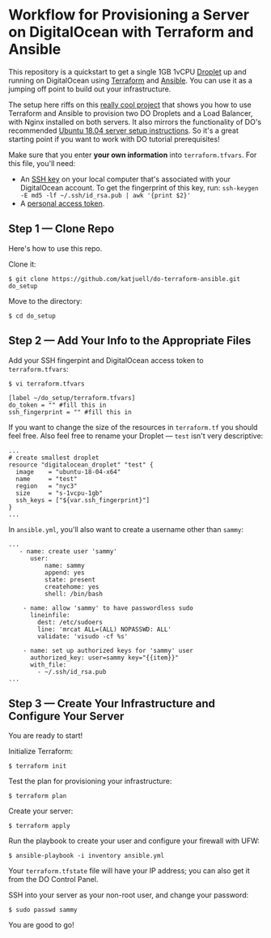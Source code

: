 # Workflow for Provisioning a Server on DigitalOcean with Terraform and Ansible

This repository is a quickstart to get a single 1GB 1vCPU [Droplet](https://www.digitalocean.com/pricing/) up and running on DigitalOcean using [Terraform](https://www.terraform.io/) and [Ansible](https://www.ansible.com/). You can use it as a jumping off point to build out your infrastructure.

The setup here riffs on this [really cool project](https://github.com/do-community/terraform-ansible-demo) that shows you how to use Terraform and Ansible to provision two DO Droplets and a Load Balancer, with Nginx installed on both servers. It also mirrors the functionality of DO's recommended [Ubuntu 18.04 server setup instructions](https://www.digitalocean.com/community/tutorials/initial-server-setup-with-ubuntu-18-04). So it's a great starting point if you want to work with DO tutorial prerequisites! 

Make sure that you enter **your own information** into `terraform.tfvars`. For this file, you'll need:
- An [SSH key](https://www.digitalocean.com/docs/droplets/how-to/add-ssh-keys/) on your local computer that's associated with your DigitalOcean account. To get the fingerprint of this key, run: `ssh-keygen -E md5 -lf ~/.ssh/id_rsa.pub | awk '{print $2}'`
- A [personal access token](https://www.digitalocean.com/docs/api/create-personal-access-token/).

## Step 1 — Clone Repo

Here's how to use this repo.

Clone it:

```command
$ git clone https://github.com/katjuell/do-terraform-ansible.git do_setup
```
Move to the directory:

```command
$ cd do_setup
```

## Step 2 — Add Your Info to the Appropriate Files

Add your SSH fingerpint and DigitalOcean access token to `terraform.tfvars`:

```command
$ vi terraform.tfvars
```
```
[label ~/do_setup/terraform.tfvars]
do_token = "" #fill this in
ssh_fingerprint = "" #fill this in
```
If you want to change the size of the resources in `terraform.tf` you should feel free. Also feel free to rename your Droplet — `test` isn't very descriptive:

```
...
# create smallest droplet
resource "digitalocean_droplet" "test" {
  image    = "ubuntu-18-04-x64"
  name     = "test"
  region   = "nyc3"
  size     = "s-1vcpu-1gb"
  ssh_keys = ["${var.ssh_fingerprint}"]
}
...
```
In `ansible.yml`, you'll also want to create a username other than `sammy`:

```
...
   - name: create user 'sammy'
      user: 
          name: sammy 
          append: yes 
          state: present 
          createhome: yes 
          shell: /bin/bash

    - name: allow 'sammy' to have passwordless sudo
      lineinfile:
        dest: /etc/sudoers
        line: 'mrcat ALL=(ALL) NOPASSWD: ALL'
        validate: 'visudo -cf %s'

    - name: set up authorized keys for 'sammy' user
      authorized_key: user=sammy key="{{item}}"
      with_file:
        - ~/.ssh/id_rsa.pub
...
```

## Step 3 — Create Your Infrastructure and Configure Your Server

You are ready to start!

Initialize Terraform:

```command
$ terraform init
```
Test the plan for provisioning your infrastructure:

```command
$ terraform plan
```
Create your server:

```command
$ terraform apply
```
Run the playbook to create your user and configure your firewall with UFW:

```command
$ ansible-playbook -i inventory ansible.yml
```
Your `terraform.tfstate` file will have your IP address; you can also get it from the DO Control Panel.

SSH into your server as your non-root user, and change your password:

```command
$ sudo passwd sammy
```
You are good to go!
